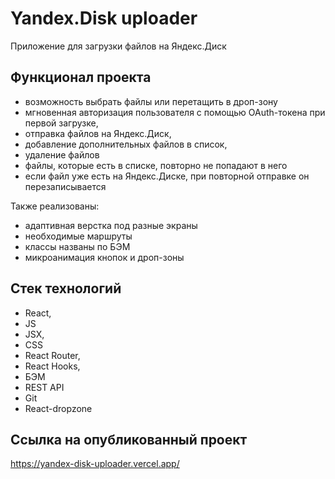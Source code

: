 # Yandex.Disk uploader

Приложение для загрузки файлов на Яндекс.Диск

## Функционал проекта

* возможность выбрать файлы или перетащить в дроп-зону
* мгновенная авторизация пользователя с помощью OAuth-токена при первой загрузке,
* отправка файлов на Яндекс.Диск,
* добавление дополнительных файлов в список,
* удаление файлов
* файлы, которые есть в списке, повторно не попадают в него
* если файл уже есть на Яндекс.Диске, при повторной отправке он перезаписывается

Также реализованы:

* адаптивная верстка под разные экраны
* необходимые маршруты
* классы названы по БЭМ
* микроанимация кнопок и дроп-зоны

## Стек технологий

* React,
* JS
* JSX,
* CSS
* React Router,
* React Hooks,
* БЭМ
* REST API
* Git
* React-dropzone

## Ссылка на опубликованный проект

https://yandex-disk-uploader.vercel.app/
